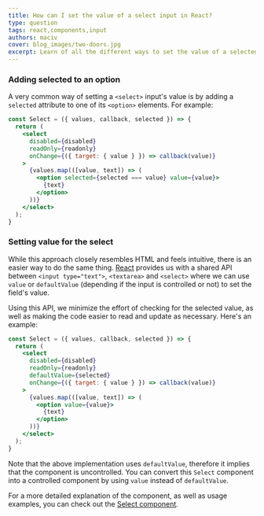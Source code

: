 ```yaml
---
title: How can I set the value of a select input in React?
type: question
tags: react,components,input
authors: maciv
cover: blog_images/two-doors.jpg
excerpt: Learn of all the different ways to set the value of a selected input in React with this quick guide.
---
```


### Adding selected to an option

A very common way of setting a `<select>` input's value is by adding a `selected` attribute to one of its `<option>` elements. For example:

```jsx
const Select = ({ values, callback, selected }) => {
  return (
    <select
      disabled={disabled}
      readOnly={readonly}
      onChange={({ target: { value } }) => callback(value)}
    >
      {values.map(([value, text]) => (
        <option selected={selected === value} value={value}>
          {text}
        </option>
      ))}
    </select>
  );
}
```

### Setting value for the select

While this approach closely resembles HTML and feels intuitive, there is an easier way to do the same thing. [React](https://reactjs.org/docs/forms.html#the-select-tag) provides us with a shared API between `<input type="text">`, `<textarea>` and `<select>` where we can use `value` or `defaultValue` (depending if the input is controlled or not) to set the field's value.

Using this API, we minimize the effort of checking for the selected value, as well as making the code easier to read and update as necessary. Here's an example:

```jsx
const Select = ({ values, callback, selected }) => {
  return (
    <select
      disabled={disabled}
      readOnly={readonly}
      defaultValue={selected}
      onChange={({ target: { value } }) => callback(value)}
    >
      {values.map(([value, text]) => (
        <option value={value}>
          {text}
        </option>
      ))}
    </select>
  );
}
```

Note that the above implementation uses `defaultValue`, therefore it implies that the component is uncontrolled. You can convert this `Select` component into a controlled component by using `value` instead of `defaultValue`.

For a more detailed explanation of the component, as well as usage examples, you can check out the [Select component](/react/s/select).
